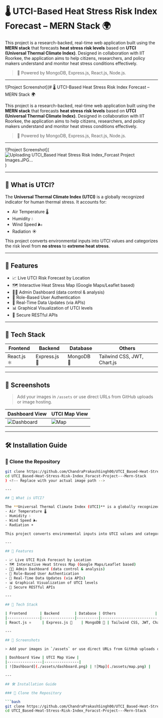 # 🌡️ UTCI-Based Heat Stress Risk Index Forecast – MERN Stack 🌍

This project is a research-backed, real-time web application built using the **MERN stack** that forecasts **heat stress risk levels** based on **UTCI (Universal Thermal Climate Index)**. Designed in collaboration with IIT Roorkee, the application aims to help citizens, researchers, and policy makers understand and monitor heat stress conditions effectively.

> 🚀 Powered by MongoDB, Express.js, React.js, Node.js.

---

![Project Screenshot](# 🌡️ UTCI-Based Heat Stress Risk Index Forecast – MERN Stack 🌍

This project is a research-backed, real-time web application built using the **MERN stack** that forecasts **heat stress risk levels** based on **UTCI (Universal Thermal Climate Index)**. Designed in collaboration with IIT Roorkee, the application aims to help citizens, researchers, and policy makers understand and monitor heat stress conditions effectively.

> 🚀 Powered by MongoDB, Express.js, React.js, Node.js.

---

![Project Screenshot](![Uploading UTCI_Based Heat Stress Risk Index_Forcast Project Images.JPG…]()
) <!-- Replace with your actual image path -->

---

## 🔬 What is UTCI?

The **Universal Thermal Climate Index (UTCI)** is a globally recognized indicator for human thermal stress. It accounts for:
- Air Temperature 🌡️
- Humidity 💧
- Wind Speed 🌬️
- Radiation ☀️

This project converts environmental inputs into UTCI values and categorizes the risk level from **no stress** to **extreme heat stress**.

---

## 🧠 Features

- 📈 Live UTCI Risk Forecast by Location
- 🗺️ Interactive Heat Stress Map (Google Maps/Leaflet based)
- 👨‍🔬 Admin Dashboard (data control & analysis)
- 👥 Role-Based User Authentication
- 🔄 Real-Time Data Updates (via APIs)
- 📊 Graphical Visualization of UTCI levels
- 🔐 Secure RESTful APIs

---

## 🧰 Tech Stack

| Frontend      | Backend       | Database | Others                  |
|---------------|---------------|----------|--------------------------|
| React.js ⚛️     | Express.js 🚀    | MongoDB 🍃 | Tailwind CSS, JWT, Chart.js |

---

## 📸 Screenshots

> Add your images in `/assets` or use direct URLs from GitHub uploads or image hosting.

| Dashboard View | UTCI Map View |
|----------------|----------------|
| ![Dashboard](./assets/dashboard.png) | ![Map](./assets/map.png) |

---

## 🛠️ Installation Guide

### 🔧 Clone the Repository

```bash
git clone https://github.com/ChandraPrakashSingh00/UTCI_Based-Heat-Stress-Risk-Index_Foracst-Project---Mern-Stack.git
cd UTCI_Based-Heat-Stress-Risk-Index_Foracst-Project---Mern-Stack
) <!-- Replace with your actual image path -->

---

## 🔬 What is UTCI?

The **Universal Thermal Climate Index (UTCI)** is a globally recognized indicator for human thermal stress. It accounts for:
- Air Temperature 🌡️
- Humidity 💧
- Wind Speed 🌬️
- Radiation ☀️

This project converts environmental inputs into UTCI values and categorizes the risk level from **no stress** to **extreme heat stress**.

---

## 🧠 Features

- 📈 Live UTCI Risk Forecast by Location
- 🗺️ Interactive Heat Stress Map (Google Maps/Leaflet based)
- 👨‍🔬 Admin Dashboard (data control & analysis)
- 👥 Role-Based User Authentication
- 🔄 Real-Time Data Updates (via APIs)
- 📊 Graphical Visualization of UTCI levels
- 🔐 Secure RESTful APIs

---

## 🧰 Tech Stack

| Frontend      | Backend       | Database | Others                  |
|---------------|---------------|----------|--------------------------|
| React.js ⚛️     | Express.js 🚀    | MongoDB 🍃 | Tailwind CSS, JWT, Chart.js |

---

## 📸 Screenshots

> Add your images in `/assets` or use direct URLs from GitHub uploads or image hosting.

| Dashboard View | UTCI Map View |
|----------------|----------------|
| ![Dashboard](./assets/dashboard.png) | ![Map](./assets/map.png) |

---

## 🛠️ Installation Guide

### 🔧 Clone the Repository

```bash
git clone https://github.com/ChandraPrakashSingh00/UTCI_Based-Heat-Stress-Risk-Index_Foracst-Project---Mern-Stack.git
cd UTCI_Based-Heat-Stress-Risk-Index_Foracst-Project---Mern-Stack
